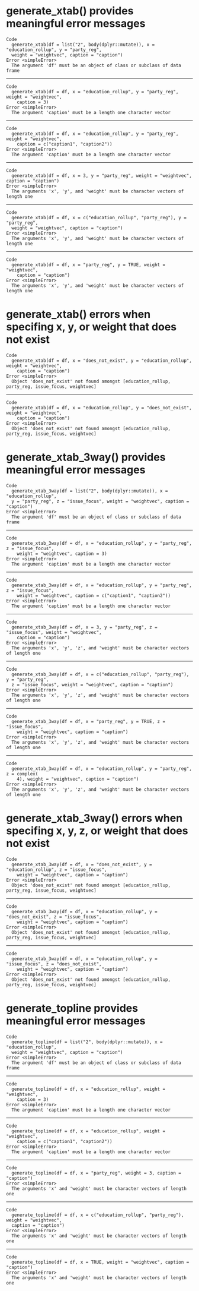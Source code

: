 # generate_xtab() provides meaningful error messages

    Code
      generate_xtab(df = list("2", body(dplyr::mutate)), x = "education_rollup", y = "party_reg",
      weight = "weightvec", caption = "caption")
    Error <simpleError>
      The argument 'df' must be an object of class or subclass of data frame

---

    Code
      generate_xtab(df = df, x = "education_rollup", y = "party_reg", weight = "weightvec",
        caption = 3)
    Error <simpleError>
      The argument 'caption' must be a length one character vector

---

    Code
      generate_xtab(df = df, x = "education_rollup", y = "party_reg", weight = "weightvec",
        caption = c("caption1", "caption2"))
    Error <simpleError>
      The argument 'caption' must be a length one character vector

---

    Code
      generate_xtab(df = df, x = 3, y = "party_reg", weight = "weightvec", caption = "caption")
    Error <simpleError>
      The arguments 'x', 'y', and 'weight' must be character vectors of length one

---

    Code
      generate_xtab(df = df, x = c("education_rollup", "party_reg"), y = "party_reg",
      weight = "weightvec", caption = "caption")
    Error <simpleError>
      The arguments 'x', 'y', and 'weight' must be character vectors of length one

---

    Code
      generate_xtab(df = df, x = "party_reg", y = TRUE, weight = "weightvec",
        caption = "caption")
    Error <simpleError>
      The arguments 'x', 'y', and 'weight' must be character vectors of length one

# generate_xtab() errors when specifing x, y, or weight that does not exist

    Code
      generate_xtab(df = df, x = "does_not_exist", y = "education_rollup", weight = "weightvec",
        caption = "caption")
    Error <simpleError>
      Object 'does_not_exist' not found amongst [education_rollup, party_reg, issue_focus, weightvec]

---

    Code
      generate_xtab(df = df, x = "education_rollup", y = "does_not_exist", weight = "weightvec",
        caption = "caption")
    Error <simpleError>
      Object 'does_not_exist' not found amongst [education_rollup, party_reg, issue_focus, weightvec]

# generate_xtab_3way() provides meaningful error messages

    Code
      generate_xtab_3way(df = list("2", body(dplyr::mutate)), x = "education_rollup",
      y = "party_reg", z = "issue_focus", weight = "weightvec", caption = "caption")
    Error <simpleError>
      The argument 'df' must be an object of class or subclass of data frame

---

    Code
      generate_xtab_3way(df = df, x = "education_rollup", y = "party_reg", z = "issue_focus",
        weight = "weightvec", caption = 3)
    Error <simpleError>
      The argument 'caption' must be a length one character vector

---

    Code
      generate_xtab_3way(df = df, x = "education_rollup", y = "party_reg", z = "issue_focus",
        weight = "weightvec", caption = c("caption1", "caption2"))
    Error <simpleError>
      The argument 'caption' must be a length one character vector

---

    Code
      generate_xtab_3way(df = df, x = 3, y = "party_reg", z = "issue_focus", weight = "weightvec",
        caption = "caption")
    Error <simpleError>
      The arguments 'x', 'y', 'z', and 'weight' must be character vectors of length one

---

    Code
      generate_xtab_3way(df = df, x = c("education_rollup", "party_reg"), y = "party_reg",
      z = "issue_focus", weight = "weightvec", caption = "caption")
    Error <simpleError>
      The arguments 'x', 'y', 'z', and 'weight' must be character vectors of length one

---

    Code
      generate_xtab_3way(df = df, x = "party_reg", y = TRUE, z = "issue_focus",
        weight = "weightvec", caption = "caption")
    Error <simpleError>
      The arguments 'x', 'y', 'z', and 'weight' must be character vectors of length one

---

    Code
      generate_xtab_3way(df = df, x = "education_rollup", y = "party_reg", z = complex(
        4), weight = "weightvec", caption = "caption")
    Error <simpleError>
      The arguments 'x', 'y', 'z', and 'weight' must be character vectors of length one

# generate_xtab_3way() errors when specifing x, y, z, or weight that does not exist

    Code
      generate_xtab_3way(df = df, x = "does_not_exist", y = "education_rollup", z = "issue_focus",
        weight = "weightvec", caption = "caption")
    Error <simpleError>
      Object 'does_not_exist' not found amongst [education_rollup, party_reg, issue_focus, weightvec]

---

    Code
      generate_xtab_3way(df = df, x = "education_rollup", y = "does_not_exist", z = "issue_focus",
        weight = "weightvec", caption = "caption")
    Error <simpleError>
      Object 'does_not_exist' not found amongst [education_rollup, party_reg, issue_focus, weightvec]

---

    Code
      generate_xtab_3way(df = df, x = "education_rollup", y = "issue_focus", z = "does_not_exist",
        weight = "weightvec", caption = "caption")
    Error <simpleError>
      Object 'does_not_exist' not found amongst [education_rollup, party_reg, issue_focus, weightvec]

# generate_topline provides meaningful error messages

    Code
      generate_topline(df = list("2", body(dplyr::mutate)), x = "education_rollup",
      weight = "weightvec", caption = "caption")
    Error <simpleError>
      The argument 'df' must be an object of class or subclass of data frame

---

    Code
      generate_topline(df = df, x = "education_rollup", weight = "weightvec",
        caption = 3)
    Error <simpleError>
      The argument 'caption' must be a length one character vector

---

    Code
      generate_topline(df = df, x = "education_rollup", weight = "weightvec",
        caption = c("caption1", "caption2"))
    Error <simpleError>
      The argument 'caption' must be a length one character vector

---

    Code
      generate_topline(df = df, x = "party_reg", weight = 3, caption = "caption")
    Error <simpleError>
      The arguments 'x' and 'weight' must be character vectors of length one

---

    Code
      generate_topline(df = df, x = c("education_rollup", "party_reg"), weight = "weightvec",
      caption = "caption")
    Error <simpleError>
      The arguments 'x' and 'weight' must be character vectors of length one

---

    Code
      generate_topline(df = df, x = TRUE, weight = "weightvec", caption = "caption")
    Error <simpleError>
      The arguments 'x' and 'weight' must be character vectors of length one

